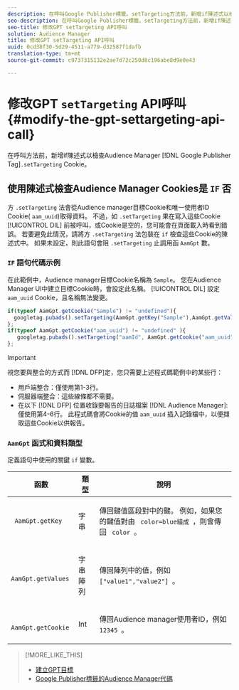 ```yaml
---
description: 在呼叫Google Publisher標籤。setTargeting方法前，新增if陳述式以檢查Audience Manager Cookie。
seo-description: 在呼叫Google Publisher標籤。setTargeting方法前，新增if陳述式以檢查Audience Manager Cookie。
seo-title: 修改GPT setTargeting API呼叫
solution: Audience Manager
title: 修改GPT setTargeting API呼叫
uuid: 0cd38f30-5d29-4511-a779-d32587f1dafb
translation-type: tm+mt
source-git-commit: c9737315132e2ae7d72c250d8c196abe8d9e0e43

---
```



# 修改GPT `setTargeting` API呼叫 {#modify-the-gpt-settargeting-api-call}

在呼叫方法前，新增if陳述式以檢查Audience Manager [!DNL Google Publisher Tag]`.setTargeting` Cookie。

## 使用陳述式檢查Audience Manager Cookies是 `IF` 否

方 `.setTargeting` 法會從Audience manager目標Cookie和唯一使用者ID Cookie( `aam_uuid`)取得資料。 不過，如 `.setTargeting` 果在寫入這些Cookie [!UICONTROL DIL] 前被呼叫，或Cookie是空的，您可能會在頁面載入時看到錯誤。 若要避免此情況，請將方 `.setTargeting` 法包裝在 `if` 檢查這些Cookie的陳述式中。 如果未設定，則此語句會阻 `.setTargeting` 止調用函 `AamGpt` 數。

### `IF` 語句代碼示例

在此範例中，Audience manager目標Cookie名稱為 `Sample`。 您在Audience Manager UI中建立目標Cookie時，會設定此名稱。 [!UICONTROL DIL] 設定 `aam_uuid` Cookie，且名稱無法變更。

```js
if(typeof AamGpt.getCookie("Sample") != "undefined"){ 
  googletag.pubads().setTargeting(AamGpt.getKey("Sample"),AamGpt.getValues("Sample")); 
}; 
if(typeof AamGpt.getCookie("aam_uuid") != "undefined" ){ 
   googletag.pubads().setTargeting("aamId", AamGpt.getCookie("aam_uuid")); 
};
```

>[!IMPORTANT]
>
>視您要與整合的方式而 [!DNL DFP]定，您只需要上述程式碼範例中的某些行：
>
>* 用戶端整合：僅使用第1-3行。
>* 伺服器端整合：這些線條都不需要。
>* 在以下 [!DNL DFP] 位置收錄要報告的日誌檔案 [!DNL Audience Manager]:僅使用第4-6行。 此程式碼會將Cookie的值 `aam_uuid` 插入記錄檔中，以便擷取這些Cookie以供報告。


### `AamGpt` 函式和資料類型

定義語句中使用的關鍵 `if` 變數。

<table id="table_881391C9BDDF4FACAFC37A47B14B31A1"> 
 <thead> 
  <tr> 
   <th colname="col1" class="entry"> 函數 </th> 
   <th colname="col2" class="entry"> 類型 </th> 
   <th colname="col3" class="entry"> 說明 </th> 
  </tr> 
 </thead>
 <tbody> 
  <tr> 
   <td colname="col1"> <p> <code> AamGpt.getKey </code> </p> </td> 
   <td colname="col2"> <p>字串 </p> </td> 
   <td colname="col3"> <p>傳回鍵值區段對中的鍵。 例如，如果您的鍵值對由 <code> color=blue組成 </code>，則會傳回 <code> color </code>。 </p> </td> 
  </tr> 
  <tr> 
   <td colname="col1"> <p> <code> AamGpt.getValues </code> </p> </td> 
   <td colname="col2"> <p>字串陣列 </p> </td> 
   <td colname="col3"> <p>傳回陣列中的值，例如 <code> ["value1","value2"] </code>。 </p> </td> 
  </tr> 
  <tr> 
   <td colname="col1"> <p> <code> AamGpt.getCookie </code> </p> </td> 
   <td colname="col2"> <p>Int </p> </td> 
   <td colname="col3"> <p>傳回Audience manager使用者ID，例如 <code> 12345 </code>。 </p> </td> 
  </tr>
 </tbody>
</table>

>[!MORE_LIKE_THIS]
>
>* [建立GPT目標](../../integration/gpt-aam-destination/gpt-aam-create-destination.md)
>* [Google Publisher標籤的Audience Manager代碼](../../integration/gpt-aam-destination/gpt-aam-aamgpt-code.md)

